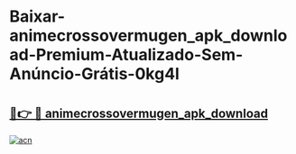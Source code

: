 # Baixar-animecrossovermugen_apk_download-Premium-Atualizado-Sem-Anúncio-Grátis-0kg4l

# <h2><a href="https://n47fge.esa.edu.pl?src=animecrossovermugen_apk_download&ref=0kg4l">🔗👉 🔴 animecrossovermugen_apk_download</a></h2>

[![acn](https://github.com/user-attachments/assets/0f9c940e-d8b0-45ae-aac7-cd30a18b3e1c)](https://n47fge.esa.edu.pl?src=animecrossovermugen_apk_download&ref=0kg4l)

